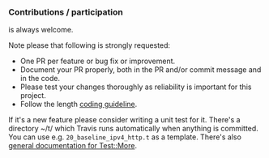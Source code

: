
### Contributions / participation

is always welcome.

Note please that following is strongly requested:

* One PR per feature or bug fix or improvement.
* Document your PR properly, both in the PR and/or commit message and in the code.
* Please test your changes thoroughly as reliability is important for this project.
* Follow the length [coding guideline](https://github.com/drwetter/testssl.sh/wiki/Coding-Style). 


If it's a new feature please consider writing a unit test for it. There's a directory ~/t/ which Travis runs automatically when anything is committed.  You can use e.g. `20_baseline_ipv4_http.t` as a template. There's also [general documentation for Test::More](https://perldoc.perl.org/Test/More.html).

